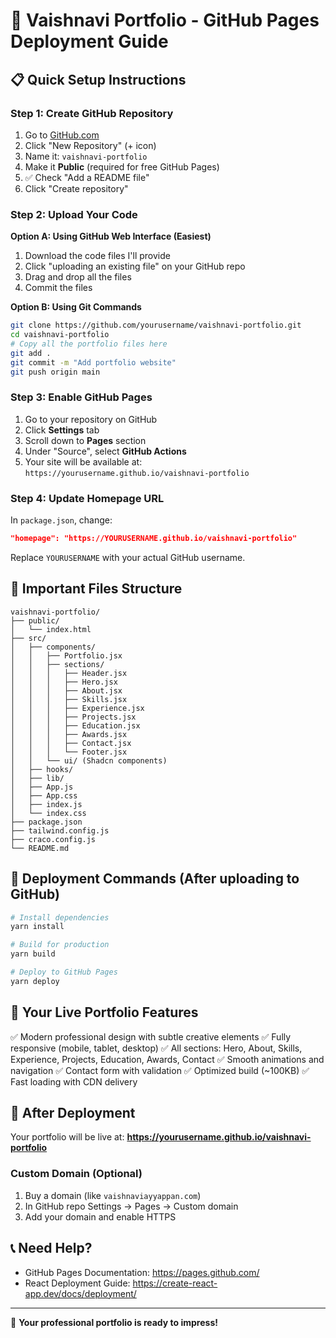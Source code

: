 # 🚀 Vaishnavi Portfolio - GitHub Pages Deployment Guide

## 📋 Quick Setup Instructions

### Step 1: Create GitHub Repository
1. Go to [GitHub.com](https://github.com)
2. Click "New Repository" (+ icon)
3. Name it: `vaishnavi-portfolio` 
4. Make it **Public** (required for free GitHub Pages)
5. ✅ Check "Add a README file"
6. Click "Create repository"

### Step 2: Upload Your Code
**Option A: Using GitHub Web Interface (Easiest)**
1. Download the code files I'll provide
2. Click "uploading an existing file" on your GitHub repo
3. Drag and drop all the files
4. Commit the files

**Option B: Using Git Commands**
```bash
git clone https://github.com/yourusername/vaishnavi-portfolio.git
cd vaishnavi-portfolio
# Copy all the portfolio files here
git add .
git commit -m "Add portfolio website"
git push origin main
```

### Step 3: Enable GitHub Pages
1. Go to your repository on GitHub
2. Click **Settings** tab
3. Scroll down to **Pages** section
4. Under "Source", select **GitHub Actions**
5. Your site will be available at: `https://yourusername.github.io/vaishnavi-portfolio`

### Step 4: Update Homepage URL
In `package.json`, change:
```json
"homepage": "https://YOURUSERNAME.github.io/vaishnavi-portfolio"
```
Replace `YOURUSERNAME` with your actual GitHub username.

## 🔧 Important Files Structure
```
vaishnavi-portfolio/
├── public/
│   └── index.html
├── src/
│   ├── components/
│   │   ├── Portfolio.jsx
│   │   ├── sections/
│   │   │   ├── Header.jsx
│   │   │   ├── Hero.jsx
│   │   │   ├── About.jsx
│   │   │   ├── Skills.jsx
│   │   │   ├── Experience.jsx
│   │   │   ├── Projects.jsx
│   │   │   ├── Education.jsx
│   │   │   ├── Awards.jsx
│   │   │   ├── Contact.jsx
│   │   │   └── Footer.jsx
│   │   └── ui/ (Shadcn components)
│   ├── hooks/
│   ├── lib/
│   ├── App.js
│   ├── App.css
│   ├── index.js
│   └── index.css
├── package.json
├── tailwind.config.js
├── craco.config.js
└── README.md
```

## 🎯 Deployment Commands (After uploading to GitHub)
```bash
# Install dependencies
yarn install

# Build for production
yarn build

# Deploy to GitHub Pages
yarn deploy
```

## 🌟 Your Live Portfolio Features
✅ Modern professional design with subtle creative elements
✅ Fully responsive (mobile, tablet, desktop)
✅ All sections: Hero, About, Skills, Experience, Projects, Education, Awards, Contact
✅ Smooth animations and navigation
✅ Contact form with validation
✅ Optimized build (~100KB)
✅ Fast loading with CDN delivery

## 🔗 After Deployment
Your portfolio will be live at:
**https://yourusername.github.io/vaishnavi-portfolio**

### Custom Domain (Optional)
1. Buy a domain (like `vaishnaviayyappan.com`)
2. In GitHub repo Settings → Pages → Custom domain
3. Add your domain and enable HTTPS

## 📞 Need Help?
- GitHub Pages Documentation: https://pages.github.com/
- React Deployment Guide: https://create-react-app.dev/docs/deployment/

---
🎉 **Your professional portfolio is ready to impress!**